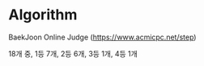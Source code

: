 # Algorithm

BaekJoon Online Judge (https://www.acmicpc.net/step)

18개 중,
1등 7개, 
2등 6개, 
3등 1개, 
4등 1개
